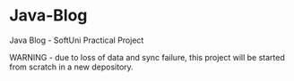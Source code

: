 # Java-Blog
Java Blog - SoftUni Practical Project

WARNING - due to loss of data and sync failure, this project will be started from scratch in a new depository.
